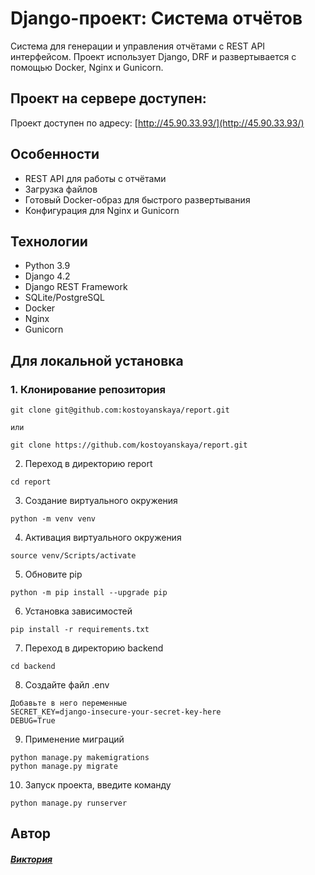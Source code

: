# Django-проект: Система отчётов

Система для генерации и управления отчётами с REST API интерфейсом. Проект использует Django, DRF и развертывается с помощью Docker, Nginx и Gunicorn.

## Проект на сервере доступен:

Проект доступен по адресу: [http://45.90.33.93/](http://45.90.33.93/)

## Особенности

- REST API для работы с отчётами
- Загрузка файлов
- Готовый Docker-образ для быстрого развертывания
- Конфигурация для Nginx и Gunicorn

## Технологии

- Python 3.9
- Django 4.2
- Django REST Framework
- SQLite/PostgreSQL
- Docker
- Nginx
- Gunicorn

##  Для локальной установка

### 1. Клонирование репозитория
```
git clone git@github.com:kostoyanskaya/report.git

или

git clone https://github.com/kostoyanskaya/report.git
```


2. Переход в директорию report

```
cd report
```

3. Создание виртуального окружения

```
python -m venv venv
```

4. Активация виртуального окружения

```
source venv/Scripts/activate
```

5. Обновите pip

```
python -m pip install --upgrade pip
```

6. Установка зависимостей

```
pip install -r requirements.txt
```

7. Переход в директорию backend

```
cd backend
```

8. Создайте файл .env

```
Добавьте в него переменные
SECRET_KEY=django-insecure-your-secret-key-here
DEBUG=True
```

9. Применение миграций

```
python manage.py makemigrations
python manage.py migrate
```



10. Запуск проекта, введите команду

```
python manage.py runserver
```



## Автор
#### [_Виктория_](https://github.com/kostoyanskaya/)